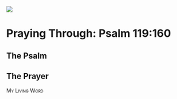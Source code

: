 <img class="intro-right" src="/images/art-paris-psalter.jpg">

<style>
  li {list-style-type: none;}
  p + ul {
    margin-top: -18px;
}
</style>

# Praying Through: Psalm 119:160

## The Psalm

## The Prayer

<div style="font-variant: small-caps;">
My Living Word
</div>
